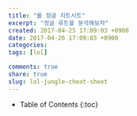 ```yaml
---
title: "롤 정글 치트시트"
excerpt: "정글 루트를 분석해보자"
created: 2017-04-25 17:09:03 +0900
date: 2017-04-26 17:09:03 +0900
categories:
tags: [lol]

comments: true
share: true
slug: lol-jungle-cheat-sheet
---
```


- Table of Contents
  {:toc}

<script src="https://gist.github.com/qvil/83d2d3e737a787ff8b6d4a35a5f48eb6.js"></script>
